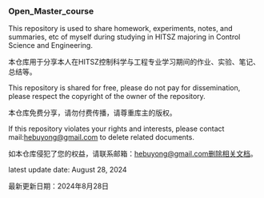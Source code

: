 ### Open_Master_course

This repository is used to share homework, experiments, notes, and summaries, etc of myself during studying in HITSZ majoring in Control Science and Engineering.

本仓库用于分享本人在HITSZ控制科学与工程专业学习期间的作业、实验、笔记、总结等。

This repository is shared for free, please do not pay for dissemination, please respect the copyright of the owner of the repository.

本仓库免费分享，请勿付费传播，请尊重库主的版权。

If this repository violates your rights and interests, please contact mail:hebuyong@gmail.com to delete related documents.

如本仓库侵犯了您的权益，请联系邮箱：hebuyong@gmail.com删除相关文档。

latest update date: August 28, 2024

最新更新日期：2024年8月28日
